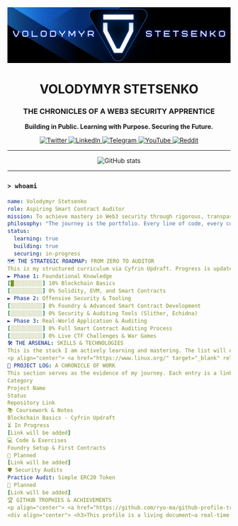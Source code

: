 <div id="header" align="center">
  <img src="https://raw.githubusercontent.com/VolodymyrStetsenko/VolodymyrStetsenko/main/baner.png" alt="Volodymyr Stetsenko Banner"/>
  <h1 align="center">VOLODYMYR STETSENKO</h1>
  <h3 align="center">THE CHRONICLES OF A WEB3 SECURITY APPRENTICE</h3>
  <p align="center"><strong>Building in Public. Learning with Purpose. Securing the Future.</strong></p>
  
  <div align="center">
    <a href="https://x.com/carstetsen" target="_blank">
      <img src="https://img.shields.io/badge/Twitter-1DA1F2?style=for-the-badge&logo=twitter&logoColor=white" alt="Twitter"/>
    </a>
    <a href="https://www.linkedin.com/in/volodymyr-stetsenko-656014246/" target="_blank">
      <img src="https://img.shields.io/badge/LinkedIn-0077B5?style=for-the-badge&logo=linkedin&logoColor=white" alt="LinkedIn"/>
    </a>
    <a href="https://t.me/Zero2Auditor" target="_blank">
      <img src="https://img.shields.io/badge/Telegram-2CA5E0?style=for-the-badge&logo=telegram&logoColor=white" alt="Telegram"/>
    </a>
    <a href="https://www.youtube.com/@VolodymyrStetsenkoOfficial" target="_blank">
      <img src="https://img.shields.io/badge/YouTube-FF0000?style=for-the-badge&logo=youtube&logoColor=white" alt="YouTube"/>
    </a>
    <a href="https://www.reddit.com/user/VStetsenko/" target="_blank">
      <img src="https://img.shields.io/badge/Reddit-FF4500?style=for-the-badge&logo=reddit&logoColor=white" alt="Reddit"/>
    </a>
  </div>
</div>

---

<div align="center">

![GitHub stats](https://github-readme-stats.vercel.app/api?username=VolodymyrStetsenko&show_icons=true&theme=radical&rank_icon=github&count_private=true )

</div>

---

### `> whoami`

```yaml
name: Volodymyr Stetsenko
role: Aspiring Smart Contract Auditor
mission: To achieve mastery in Web3 security through rigorous, transparent, and documented learning.
philosophy: "The journey is the portfolio. Every line of code, every concept learned, and every challenge overcome is a testament to growth."
status:
  learning: true
  building: true
  securing: in-progress
🗺️ THE STRATEGIC ROADMAP: FROM ZERO TO AUDITOR
This is my structured curriculum via Cyfrin Updraft. Progress is updated manually as I advance through the modules.
► Phase 1: Foundational Knowledge
[█░░░░░░░░░] 10% Blockchain Basics
[░░░░░░░░░░] 0% Solidity, EVM, and Smart Contracts
► Phase 2: Offensive Security & Tooling
[░░░░░░░░░░] 0% Foundry & Advanced Smart Contract Development
[░░░░░░░░░░] 0% Security & Auditing Tools (Slither, Echidna)
► Phase 3: Real-World Application & Auditing
[░░░░░░░░░░] 0% Full Smart Contract Auditing Process
[░░░░░░░░░░] 0% Live CTF Challenges & War Games
🛠️ THE ARSENAL: SKILLS & TECHNOLOGIES
This is the stack I am actively learning and mastering. The list will expand as I progress through the roadmap.
<p align="center"> <a href="https://www.linux.org/" target="_blank" rel="noreferrer"> <img src="https://raw.githubusercontent.com/devicons/devicon/master/icons/linux/linux-original.svg" alt="linux" width="40" height="40"/> </a> <a href="https://git-scm.com/" target="_blank" rel="noreferrer"> <img src="https://www.vectorlogo.zone/logos/git-scm/git-scm-icon.svg" alt="git" width="40" height="40"/> </a> <a href="https://ethereum.org" target="_blank" rel="noreferrer"> <img src="https://raw.githubusercontent.com/devicons/devicon/master/icons/ethereum/ethereum-original.svg" alt="ethereum" width="40" height="40"/> </a> <a href="https://soliditylang.org/" target="_blank" rel="noreferrer"> <img src="https://raw.githubusercontent.com/devicons/devicon/master/icons/solidity/solidity-original.svg" alt="solidity" width="40" height="40"/> </a> <a href="https://www.rust-lang.org" target="_blank" rel="noreferrer"> <img src="https://raw.githubusercontent.com/devicons/devicon/master/icons/rust/rust-plain.svg" alt="rust" width="40" height="40"/> </a> <a href="https://developer.mozilla.org/en-US/docs/Web/JavaScript" target="_blank" rel="noreferrer"> <img src="https://raw.githubusercontent.com/devicons/devicon/master/icons/javascript/javascript-original.svg" alt="javascript" width="40" height="40"/> </a> <a href="https://www.python.org" target="_blank" rel="noreferrer"> <img src="https://raw.githubusercontent.com/devicons/devicon/master/icons/python/python-original.svg" alt="python" width="40" height="40"/> </a> </p>
📂 PROJECT LOG: A CHRONICLE OF WORK
This section serves as the evidence of my journey. Each entry is a link to a repository containing code, notes, or audit reports.
Category
Project Name
Status
Repository Link
📚 Coursework & Notes
Blockchain Basics - Cyfrin Updraft
⏳ In Progress
[Link will be added]
💻 Code & Exercises
Foundry Setup & First Contracts
📝 Planned
[Link will be added]
🛡️ Security Audits
Practice Audit: Simple ERC20 Token
📝 Planned
[Link will be added]
🏆 GITHUB TROPHIES & ACHIEVEMENTS
<p align="center"> <a href="https://github.com/ryo-ma/github-profile-trophy"> <img src="https://github-profile-trophy.vercel.app/?username=VolodymyrStetsenko&theme=radical&column=7" alt="GitHub Trophies"/> </a> </p>
<div align="center"> <h3>This profile is a living document—a real-time reflection of my commitment to mastering Web3 security.</h3> <p>Thank you for visiting. Let's connect and build a more secure decentralized future together.</p> <img src="https://raw.githubusercontent.com/VolodymyrStetsenko/VolodymyrStetsenko/main/footer.svg" alt="Footer"/> </div> ```
